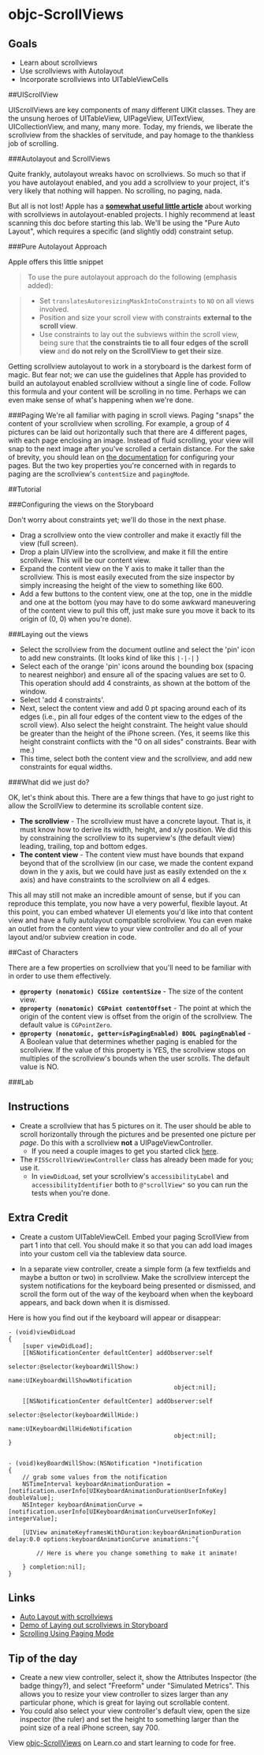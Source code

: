 objc-ScrollViews
===============

## Goals 
  
  - Learn about scrollviews
  - Use scrollviews with Autolayout 
  - Incorporate scrollviews into UITableViewCells 

##UIScrollView

UIScrollViews are key components of many different UIKit classes. They are the unsung heroes of UITableView, UIPageView, UITextView, UICollectionView, and many, many more. Today, my friends, we liberate the scrollview from the shackles of servitude, and pay homage to the thankless job of scrolling.   

###Autolayout and ScrollViews

Quite frankly, autolayout wreaks havoc on scrollviews. So much so that if you have autolayout enabled, and you add a scrollview to your project, it's very likely that nothing will happen.  No scrolling, no paging, nada.  

But all is not lost! Apple has a **[somewhat useful little article](https://developer.apple.com/library/ios/technotes/tn2154/_index.html)** about working with scrollviews in autolayout-enabled projects. I highly recommend at least scanning this doc before starting this lab. We'll be using the "Pure Auto Layout", which requires a specific (and slightly odd) constraint setup.

###Pure Autolayout Approach 

Apple offers this little snippet 


> To use the pure autolayout approach do the following (emphasis added):

> - Set `translatesAutoresizingMaskIntoConstraints` to `NO` on all views involved.
> - Position and size your scroll view with constraints **external to the scroll view**.
> - Use constraints to lay out the subviews within the scroll view, being sure that **the constraints tie to all four edges of the scroll view** and **do not rely on the ScrollView to get their size**.

Getting scrollview autolayout to work in a storyboard is the darkest form of magic. But fear not; we can use the guidelines that Apple has provided to build an autolayout enabled scrollview without a single line of code. Follow this formula and your content will be scrolling in no time. Perhaps we can even make sense of what's happening when we're done.  

###Paging 
We're all familiar with paging in scroll views. Paging "snaps" the content of your scrollview  when scrolling. For example, a group of 4 pictures can be laid out horizontally such that there are 4 different pages, with each page enclosing an image. Instead of fluid scrolling, your view will snap to the next image after you've scrolled a certain distance. For the sake of brevity, you should lean on [the documentation](https://developer.apple.com/library/ios/documentation/windowsviews/conceptual/UIScrollView_pg/ScrollViewPagingMode/ScrollViewPagingMode.html) for configuring your pages. But the two key properties you're concerned with in regards to paging are the scrollview's `contentSize` and `pagingMode`.

##Tutorial

###Configuring the views on the Storyboard 

Don't worry about constraints yet; we'll do those in the next phase.

- Drag a scrollview onto the view controller and make it exactly fill the view (full screen).
- Drop a plain UIView into the scrollview, and make it fill the entire scrollview. This will be our content view. 
- Expand the content view on the Y axis to make it taller than the scrollview.  This is most easily executed from the size inspector by simply increasing the height of the view to something like 600.
- Add a few buttons to the content view, one at the top, one in the middle and one at the bottom (you may have to do some awkward maneuvering of the content view to pull this off, just make sure you move it back to its origin of (0, 0) when you're done).

###Laying out the views
- Select the scrollview from the document outline and select the 'pin' icon to add new constraints. (It looks kind of like this `|-|-|`  ) 
- Select each of the orange 'pin' icons around the bounding box (spacing to nearest neighbor) and ensure all of the spacing values are set to 0.  This operation should add 4 constraints, as shown at the bottom of the window.  
- Select 'add 4 constraints'. 
- Next, select the content view and add 0 pt spacing around each of its edges (i.e., pin all four edges of the content view to the edges of the scroll view). Also select the height constraint. The height value should be greater than the height of the iPhone screen. (Yes, it seems like this height constraint conflicts with the "0 on all sides" constraints. Bear with me.)
- This time, select both the content view and the scrollview, and add new constraints for equal widths.

###What did we just do? 

OK, let's think about this.  There are a few things that have to go just right to allow the ScrollView to determine its scrollable content size.

- **The scrollview** - The scrollview must have a concrete layout. That is, it must know how to derive its width, height, and x/y position.  We did this by constraining the scrollview to its superview's (the default view) leading, trailing, top and bottom edges.  
- **The content view** - The content view must have bounds that expand beyond that of the scrollview (in our case, we made the content expand down in the y axis, but we could have just as easily extended on the x axis) and have constraints to the scrollview on all 4 edges.  

This all may still not make an incredible amount of sense, but if you can reproduce this template, you now have a very powerful, flexible layout.  At this point, you can embed whatever UI elements you'd like into that content view and have a fully autolayout compatible scrollview. You can even make an outlet from the content view to your view controller and do all of your layout and/or subview creation in code.   

##Cast of Characters 

There are a few properties on scrollview that you'll need to be familiar with in order to use them effectively.  

- **`@property (nonatomic) CGSize contentSize`** - The size of the content view.
- **`@property (nonatomic) CGPoint contentOffset`** -  The point at which the origin of the content view is offset from the origin of the scrollview. The default value is `CGPointZero`.
- **`@property (nonatomic, getter=isPagingEnabled) BOOL pagingEnabled`** - A Boolean value that determines whether paging is enabled for the scrollview. If the value of this property is YES, the scrollview stops on multiples of the scrollview's bounds when the user scrolls. The default value is NO.

###Lab 

## Instructions 

  - Create a scrollview that has 5 pictures on it. The user should be able to scroll horizontally through the pictures and be presented one picture per *page*.  Do this with a scrollview **not** a UIPageViewController.
     - If you need a couple images to get you started click [here](http://imgur.com/a/G1CIG).
  - The `FISScrollViewViewController` class has already been made for you; use it.
    - In `viewDidLoad`, set your scrollview's `accessibilityLabel` and `accessibilityIdentifier` both to `@"scrollView"` so you can run the tests when you're done. 

## Extra Credit

- Create a custom UITableViewCell. Embed your paging ScrollView from part 1 into that cell. You should make it so that you can add load images into your custom cell via the tableview data source.  

- In a separate view controller, create a simple form (a few textfields and maybe a button or two) in scrollview. Make the scrollview intercept the system notifications for the keyboard being presented or dismissed, and scroll the form out of the way of the keyboard when when the keyboard appears, and back down when it is dismissed.  

Here is how you find out if the keyboard will appear or disappear:

```objc
- (void)viewDidLoad
{
    [super viewDidLoad];
    [[NSNotificationCenter defaultCenter] addObserver:self
                                             selector:@selector(keyboardWillShow:)
                                                 name:UIKeyboardWillShowNotification
                                               object:nil];
    
    [[NSNotificationCenter defaultCenter] addObserver:self
                                             selector:@selector(keyboardWillHide:)
                                                 name:UIKeyboardWillHideNotification
                                               object:nil];
}


- (void)keyBoardWillShow:(NSNotification *)notification
{
    // grab some values from the notification
    NSTimeInterval keyboardAnimationDuration = [notification.userInfo[UIKeyboardAnimationDurationUserInfoKey] doubleValue];
    NSInteger keyboardAnimationCurve = [notification.userInfo[UIKeyboardAnimationCurveUserInfoKey] integerValue];
    
    [UIView animateKeyframesWithDuration:keyboardAnimationDuration delay:0.0 options:keyboardAnimationCurve animations:^{
        
        // Here is where you change something to make it animate!
        
    } completion:nil];
}
```

## Links

- [Auto Layout with scrollviews](https://developer.apple.com/library/ios/technotes/tn2154/_index.html)
- [Demo of Laying out scrollviews in Storyboard](https://www.youtube.com/watch?v=4oCWxHLBQ-A)
- [Scrolling Using Paging Mode](https://developer.apple.com/library/ios/documentation/windowsviews/conceptual/UIScrollView_pg/ScrollViewPagingMode/ScrollViewPagingMode.html)


## Tip of the day 

- Create a new view controller, select it, show the Attributes Inspector (the badge thingy?), and select "Freeform" under "Simulated Metrics". This allows you to resize your view controller to sizes larger than any particular phone, which is great for laying out scrollable content.
- You could also select your view controller's default view, open the size inspector (the ruler) and set the height to something larger than the point size of a real iPhone screen, say 700.  

<p data-visibility='hidden'>View <a href='https://learn.co/lessons/objc-ScrollViews' title='objc-ScrollViews'>objc-ScrollViews</a> on Learn.co and start learning to code for free.</p>
